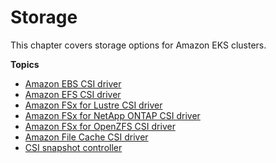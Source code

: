 # Storage<a name="storage"></a>

This chapter covers storage options for Amazon EKS clusters\.

**Topics**
+ [Amazon EBS CSI driver](ebs-csi.md)
+ [Amazon EFS CSI driver](efs-csi.md)
+ [Amazon FSx for Lustre CSI driver](fsx-csi.md)
+ [Amazon FSx for NetApp ONTAP CSI driver](fsx-ontap.md)
+ [Amazon FSx for OpenZFS CSI driver](fsx-openzfs-csi.md)
+ [Amazon File Cache CSI driver](file-cache-csi.md)
+ [CSI snapshot controller](csi-snapshot-controller.md)